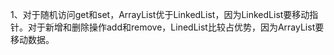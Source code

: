 1、对于随机访问get和set，ArrayList优于LinkedList，因为LinkedList要移动指针。对于新增和删除操作add和remove，LinedList比较占优势，因为ArrayList要移动数据。